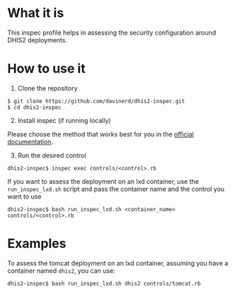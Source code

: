 # What it is
This inspec profile helps in assessing the security configuration around DHIS2 deployments.

# How to use it

1. Clone the repository
```
$ git clone https://github.com/davinerd/dhis2-inspec.git
$ cd dhis2-inspec
```

2. Install inspec (if running locally)

Please choose the method that works best for you in the [official documentation](https://docs.chef.io/inspec/install/).

3. Run the desired control
```
dhis2-inspec$ inspec exec controls/<control>.rb 
```

If you want to assess the deployment on an lxd container, use the `run_inspec_lxd.sh` script and pass the container name and the control you want to use
```
dhis2-inspec$ bash run_inspec_lxd.sh <container_name> controls/<control>.rb
```

# Examples
To assess the tomcat deployment on an lxd container, assuming you have a container named `dhis2`, you can use:
```
dhis2-inspec$ bash run_inspec_lxd.sh dhis2 controls/tomcat.rb
```
